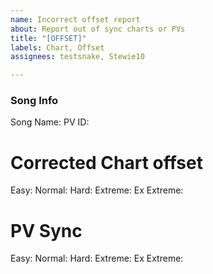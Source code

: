 ```yaml
---
name: Incorrect offset report
about: Report out of sync charts or PVs
title: "[OFFSET]"
labels: Chart, Offset
assignees: testsnake, Stewie10

---
```


### Song Info
<!--- Only song name is required, but we'd appreciate it if you filled out as much as possible --->
Song Name:
PV ID:

# Corrected Chart offset
<!--- if the chart is incorrectly synced, add the lag config setting that results in the chart being correctly synced --->
Easy:
Normal:
Hard:
Extreme:
Ex Extreme:

# PV Sync
<!--- if the PV is incorrectly synced, note which difficulties it appears in and rough offset --->
Easy:
Normal:
Hard:
Extreme:
Ex Extreme:
